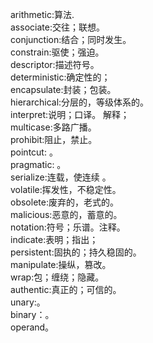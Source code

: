 arithmetic:算法.      
associate:交往；联想。      
conjunction:结合；同时发生。    
constrain:驱使；强迫。      
descriptor:描述符号。    
deterministic:确定性的；  
encapsulate:封装；包装。    
hierarchical:分层的，等级体系的。    
interpret:说明；口译。  解释；    
multicase:多路广播。    
prohibit:阻止，禁止。    
pointcut:  。  
pragmatic:  。  
serialize:连载，使连续  。    
volatile:挥发性，不稳定性。  
obsolete:废弃的，老式的。    
malicious:恶意的，蓄意的。  
notation:符号；乐谱。注释。  
indicate:表明；指出；    
persistent:固执的；持久稳固的。    
manipulate:操纵，篡改。  
wrap:包；缠绕；隐藏。    
authentic:真正的；可信的。     
unary:。  
binary：。  
operand。    
